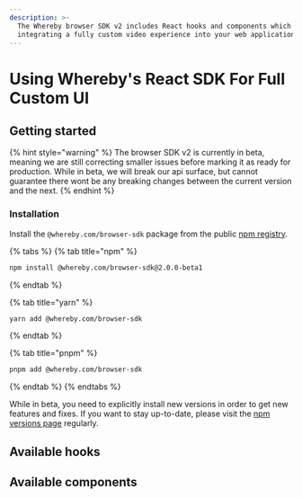 ```yaml
---
description: >-
  The Whereby browser SDK v2 includes React hooks and components which allow
  integrating a fully custom video experience into your web application.
---
```


# Using Whereby's React SDK For Full Custom UI

## Getting started

{% hint style="warning" %}
The browser SDK v2 is currently in beta, meaning we are still correcting smaller issues before marking it as ready for production. While in beta, we will break our api surface, but cannot guarantee there wont be any breaking changes between the current version and the next.
{% endhint %}

### Installation

Install the `@whereby.com/browser-sdk` package from the public [npm registry](https://www.npmjs.com/package/@whereby.com/browser-sdk).

{% tabs %}
{% tab title="npm" %}
```bash
npm install @whereby.com/browser-sdk@2.0.0-beta1
```
{% endtab %}

{% tab title="yarn" %}
```bash
yarn add @whereby.com/browser-sdk
```
{% endtab %}

{% tab title="pnpm" %}
```bash
pnpm add @whereby.com/browser-sdk
```
{% endtab %}
{% endtabs %}

While in beta, you need to explicitly install new versions in order to get new features and fixes. If you want to stay up-to-date, please visit the [npm versions page](https://www.npmjs.com/package/@whereby.com/browser-sdk?activeTab=versions) regularly.

## Available hooks



## Available components
